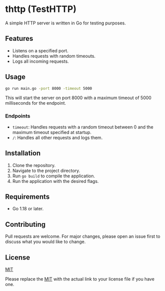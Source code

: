 # thttp (TestHTTP)

A simple HTTP server is written in Go for testing purposes.

## Features

- Listens on a specified port.
- Handles requests with random timeouts.
- Logs all incoming requests.

## Usage

```bash
go run main.go -port 8000 -timeout 5000
```

This will start the server on port 8000 with a maximum timeout of 5000 milliseconds for the  endpoint.

### Endpoints

- `timeout`: Handles requests with a random timeout between 0 and the maximum timeout specified at startup.
- `/`: Handles all other requests and logs them.

## Installation

1. Clone the repository.
2. Navigate to the project directory.
3. Run `go build` to compile the application.
4. Run the application with the desired flags.

## Requirements

- Go 1.18 or later.

## Contributing

Pull requests are welcome. For major changes, please open an issue first to discuss what you would like to change.

## License

[MIT](https://choosealicense.com/licenses/mit/)

Please replace the [MIT](https://choosealicense.com/licenses/mit/) with the actual link to your license file if you have one.

